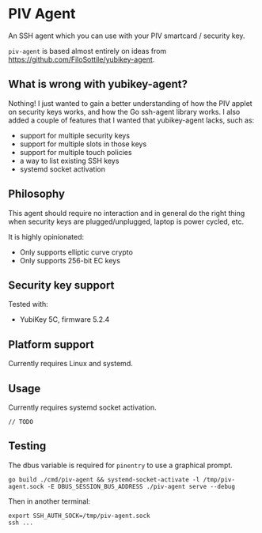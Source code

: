 # PIV Agent

An SSH agent which you can use with your PIV smartcard / security key.

`piv-agent` is based almost entirely on ideas from https://github.com/FiloSottile/yubikey-agent.

## What is wrong with yubikey-agent?

Nothing!
I just wanted to gain a better understanding of how the PIV applet on security keys works, and how the Go ssh-agent library works.
I also added a couple of features that I wanted that yubikey-agent lacks, such as:

* support for multiple security keys
* support for multiple slots in those keys
* support for multiple touch policies
* a way to list existing SSH keys
* systemd socket activation

## Philosophy

This agent should require no interaction and in general do the right thing when security keys are plugged/unplugged, laptop is power cycled, etc.

It is highly opinionated:

* Only supports elliptic curve crypto
* Only supports 256-bit EC keys

## Security key support

Tested with:

* YubiKey 5C, firmware 5.2.4

## Platform support

Currently requires Linux and systemd.

## Usage

Currently requires systemd socket activation.

```
// TODO
```

## Testing

The dbus variable is required for `pinentry` to use a graphical prompt.

```
go build ./cmd/piv-agent && systemd-socket-activate -l /tmp/piv-agent.sock -E DBUS_SESSION_BUS_ADDRESS ./piv-agent serve --debug
```

Then in another terminal:

```
export SSH_AUTH_SOCK=/tmp/piv-agent.sock
ssh ...
```
